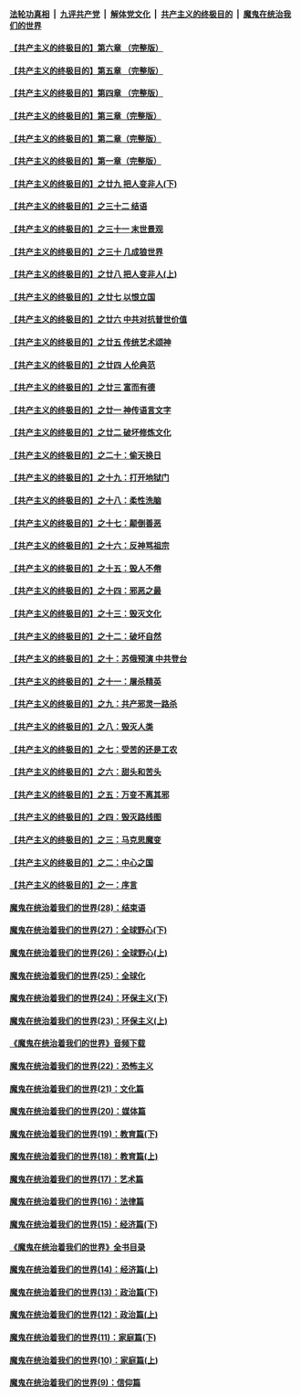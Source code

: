 ####  [法轮功真相](../../../../basic/blob/master/README.md?t=07041802) &nbsp;|&nbsp; [九评共产党](../../../../9ping.md/blob/master/README.md?t=07041802) &nbsp;|&nbsp; [解体党文化](../../../../jtdwh.md/blob/master/README.md?t=07041802)  &nbsp;|&nbsp; [共产主义的终极目的](../../../../gczydzjmd.md/blob/master/README.md?t=07041802) &nbsp;|&nbsp; [魔鬼在统治我们的世界](../../../../mgztzwmdsj.md/blob/master/README.md?t=07041802) 

#### [【共产主义的终极目的】第六章 （完整版）](../pages/nsc422/n11428913.md?t=07041802) 

#### [【共产主义的终极目的】第五章 （完整版）](../pages/nsc422/n11428912.md?t=07041802) 

#### [【共产主义的终极目的】第四章 （完整版）](../pages/nsc422/n11428907.md?t=07041802) 

#### [【共产主义的终极目的】第三章（完整版）](../pages/nsc422/n11428848.md?t=07041802) 

#### [【共产主义的终极目的】第二章（完整版）](../pages/nsc422/n11428831.md?t=07041802) 

#### [【共产主义的终极目的】第一章（完整版）](../pages/nsc422/n11417651.md?t=07041802) 

#### [【共产主义的终极目的】之廿九 把人变非人(下)](../pages/nsc422/n11344140.md?t=07041802) 

#### [【共产主义的终极目的】之三十二 结语](../pages/nsc422/n11360535.md?t=07041802) 

#### [【共产主义的终极目的】之三十一 末世景观](../pages/nsc422/n11351129.md?t=07041802) 

#### [【共产主义的终极目的】之三十 几成狼世界](../pages/nsc422/n11348280.md?t=07041802) 

#### [【共产主义的终极目的】之廿八 把人变非人(上)](../pages/nsc422/n11340492.md?t=07041802) 

#### [【共产主义的终极目的】之廿七 以恨立国](../pages/nsc422/n11336944.md?t=07041802) 

#### [【共产主义的终极目的】之廿六 中共对抗普世价值](../pages/nsc422/n11324785.md?t=07041802) 

#### [【共产主义的终极目的】之廿五 传统艺术颂神](../pages/nsc422/n11296396.md?t=07041802) 

#### [【共产主义的终极目的】之廿四 人伦典范](../pages/nsc422/n11296397.md?t=07041802) 

#### [【共产主义的终极目的】之廿三 富而有德](../pages/nsc422/n11283598.md?t=07041802) 

#### [【共产主义的终极目的】之廿一 神传语言文字](../pages/nsc422/n11263265.md?t=07041802) 

#### [【共产主义的终极目的】之廿二 破坏修炼文化](../pages/nsc422/n11245728.md?t=07041802) 

#### [【共产主义的终极目的】之二十：偷天换日](../pages/nsc422/n11238846.md?t=07041802) 

#### [【共产主义的终极目的】之十九：打开地狱门](../pages/nsc422/n11206376.md?t=07041802) 

#### [【共产主义的终极目的】之十八：柔性洗脑](../pages/nsc422/n11199994.md?t=07041802) 

#### [【共产主义的终极目的】之十七：颠倒善恶](../pages/nsc422/n11179782.md?t=07041802) 

#### [【共产主义的终极目的】之十六：反神骂祖宗](../pages/nsc422/n11166798.md?t=07041802) 

#### [【共产主义的终极目的】之十五：毁人不倦](../pages/nsc422/n11166792.md?t=07041802) 

#### [【共产主义的终极目的】之十四：邪恶之最](../pages/nsc422/n11150249.md?t=07041802) 

#### [【共产主义的终极目的】之十三：毁灭文化](../pages/nsc422/n11135227.md?t=07041802) 

#### [【共产主义的终极目的】之十二：破坏自然](../pages/nsc422/n11135214.md?t=07041802) 

#### [【共产主义的终极目的】之十：苏俄预演 中共登台](../pages/nsc422/n11118424.md?t=07041802) 

#### [【共产主义的终极目的】之十一：屠杀精英](../pages/nsc422/n11118442.md?t=07041802) 

#### [【共产主义的终极目的】之九：共产邪灵一路杀](../pages/nsc422/n11114139.md?t=07041802) 

#### [【共产主义的终极目的】之八：毁灭人类](../pages/nsc422/n11108503.md?t=07041802) 

#### [【共产主义的终极目的】之七：受苦的还是工农](../pages/nsc422/n11101809.md?t=07041802) 

#### [【共产主义的终极目的】之六：甜头和苦头](../pages/nsc422/n11096971.md?t=07041802) 

#### [【共产主义的终极目的】之五：万变不离其邪](../pages/nsc422/n11091285.md?t=07041802) 

#### [【共产主义的终极目的】之四：毁灭路线图](../pages/nsc422/n11086284.md?t=07041802) 

#### [【共产主义的终极目的】之三：马克思魔变](../pages/nsc422/n11061941.md?t=07041802) 

#### [【共产主义的终极目的】之二：中心之国](../pages/nsc422/n11047728.md?t=07041802) 

#### [【共产主义的终极目的】之一：序言](../pages/nsc422/n11086077.md?t=07041802) 

#### [魔鬼在统治着我们的世界(28)：结束语](../pages/nsc422/n10936246.md?t=07041802) 

#### [魔鬼在统治着我们的世界(27)：全球野心(下)](../pages/nsc422/n10928319.md?t=07041802) 

#### [魔鬼在统治着我们的世界(26)：全球野心(上)](../pages/nsc422/n10900318.md?t=07041802) 

#### [魔鬼在统治着我们的世界(25)：全球化](../pages/nsc422/n10788205.md?t=07041802) 

#### [魔鬼在统治着我们的世界(24)：环保主义(下)](../pages/nsc422/n10695307.md?t=07041802) 

#### [魔鬼在统治着我们的世界(23)：环保主义(上)](../pages/nsc422/n10688613.md?t=07041802) 

#### [《魔鬼在统治着我们的世界》音频下载](../pages/nsc422/n10635553.md?t=07041802) 

#### [魔鬼在统治着我们的世界(22)：恐怖主义](../pages/nsc422/n10614727.md?t=07041802) 

#### [魔鬼在统治着我们的世界(21)：文化篇](../pages/nsc422/n10597706.md?t=07041802) 

#### [魔鬼在统治着我们的世界(20)：媒体篇](../pages/nsc422/n10586579.md?t=07041802) 

#### [魔鬼在统治着我们的世界(19)：教育篇(下)](../pages/nsc422/n10564808.md?t=07041802) 

#### [魔鬼在统治着我们的世界(18)：教育篇(上)](../pages/nsc422/n10526970.md?t=07041802) 

#### [魔鬼在统治着我们的世界(17)：艺术篇](../pages/nsc422/n10499093.md?t=07041802) 

#### [魔鬼在统治着我们的世界(16)：法律篇](../pages/nsc422/n10485969.md?t=07041802) 

#### [魔鬼在统治着我们的世界(15)：经济篇(下)](../pages/nsc422/n10469975.md?t=07041802) 

#### [《魔鬼在统治着我们的世界》全书目录](../pages/nsc422/n10464261.md?t=07041802) 

#### [魔鬼在统治着我们的世界(14)：经济篇(上)](../pages/nsc422/n10457370.md?t=07041802) 

#### [魔鬼在统治着我们的世界(13)：政治篇(下)](../pages/nsc422/n10448270.md?t=07041802) 

#### [魔鬼在统治着我们的世界(12)：政治篇(上)](../pages/nsc422/n10444576.md?t=07041802) 

#### [魔鬼在统治着我们的世界(11)：家庭篇(下)](../pages/nsc422/n10440961.md?t=07041802) 

#### [魔鬼在统治着我们的世界(10)：家庭篇(上)](../pages/nsc422/n10435448.md?t=07041802) 

#### [魔鬼在统治着我们的世界(9)：信仰篇](../pages/nsc422/n10432159.md?t=07041802) 

